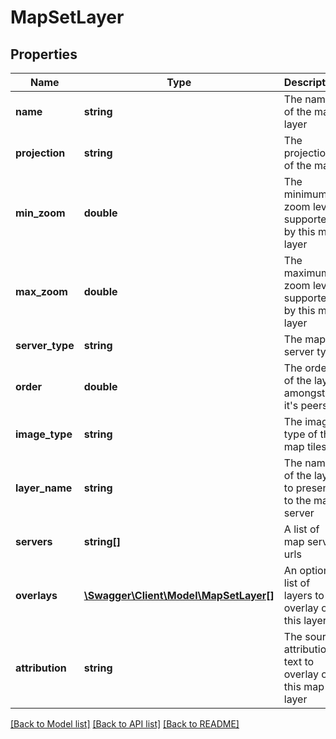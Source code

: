 # MapSetLayer

## Properties
Name | Type | Description | Notes
------------ | ------------- | ------------- | -------------
**name** | **string** | The name of the map layer | 
**projection** | **string** | The projection of the map | 
**min_zoom** | **double** | The minimum zoom level supported by this map layer | 
**max_zoom** | **double** | The maximum zoom level supported by this map layer | 
**server_type** | **string** | The map server type | 
**order** | **double** | The order of the layer amongst it&#39;s peers | 
**image_type** | **string** | The image type of the map tiles | 
**layer_name** | **string** | The name of the layer to present to the map server | 
**servers** | **string[]** | A list of map server urls | 
**overlays** | [**\Swagger\Client\Model\MapSetLayer[]**](MapSetLayer.md) | An optional list of layers to overlay on this layer | 
**attribution** | **string** | The source attribution text to overlay on this map layer | [optional] 

[[Back to Model list]](../README.md#documentation-for-models) [[Back to API list]](../README.md#documentation-for-api-endpoints) [[Back to README]](../README.md)


